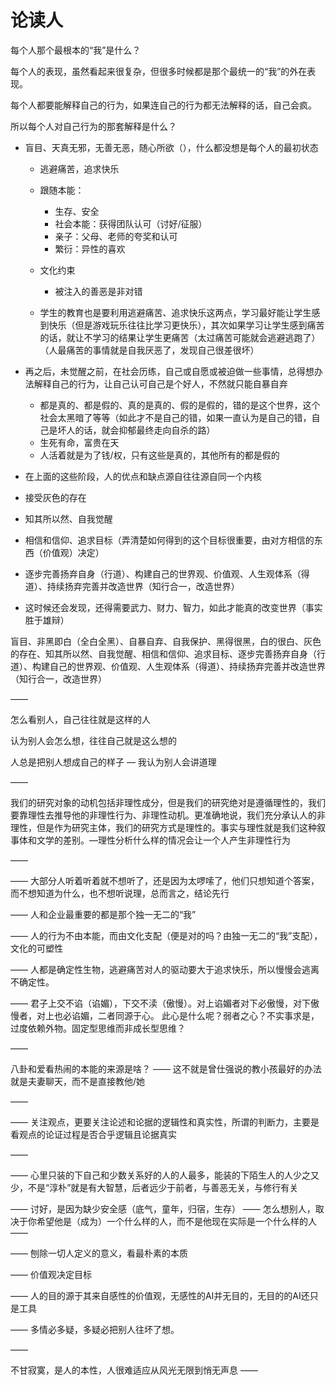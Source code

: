 # 论读人

每个人那个最根本的“我”是什么？

每个人的表现，虽然看起来很复杂，但很多时候都是那个最统一的“我”的外在表现。

每个人都要能解释自己的行为，如果连自己的行为都无法解释的话，自己会疯。

所以每个人对自己行为的那套解释是什么？

- 盲目、天真无邪，无善无恶，随心所欲（），什么都没想是每个人的最初状态
  - 逃避痛苦，追求快乐
  - 跟随本能：
    - 生存、安全
    - 社会本能：获得团队认可（讨好/征服）
    - 亲子：父母、老师的夸奖和认可
    - 繁衍：异性的喜欢
  
  - 文化约束
    - 被注入的善恶是非对错
  
  - 学生的教育也是要利用逃避痛苦、追求快乐这两点，学习最好能让学生感到快乐（但是游戏玩乐往往比学习更快乐），其次如果学习让学生感到痛苦的话，就让不学习的结果让学生更痛苦（太过痛苦可能就会逃避逃跑了）（人最痛苦的事情就是自我厌恶了，发现自己很差很坏）
  
- 再之后，未觉醒之前，在社会历练，自己或自愿或被迫做一些事情，总得想办法解释自己的行为，让自己认可自己是个好人，不然就只能自暴自弃
  - 都是真的、都是假的、真的是真的、假的是假的，错的是这个世界，这个社会太黑暗了等等（如此才不是自己的错，如果一直认为是自己的错，自己是坏人的话，就会抑郁最终走向自杀的路）
  - 生死有命，富贵在天
  - 人活着就是为了钱/权，只有这些是真的，其他所有的都是假的
- 在上面的这些阶段，人的优点和缺点源自往往源自同一个内核
- 接受灰色的存在
- 知其所以然、自我觉醒
- 相信和信仰、追求目标（弄清楚如何得到的这个目标很重要，由对方相信的东西（价值观）决定）
- 逐步完善扬弃自身（行道）、构建自己的世界观、价值观、人生观体系（得道）、持续扬弃完善并改造世界（知行合一，改造世界）
- 这时候还会发现，还得需要武力、财力、智力，如此才能真的改变世界（事实胜于雄辩）



盲目、非黑即白（全白全黑）、自暴自弃、自我保护、黑得很黑，白的很白、灰色的存在、知其所以然、自我觉醒、相信和信仰、追求目标、逐步完善扬弃自身（行道）、构建自己的世界观、价值观、人生观体系（得道）、持续扬弃完善并改造世界（知行合一，改造世界）

——

怎么看别人，自己往往就是这样的人

认为别人会怎么想，往往自己就是这么想的

人总是把别人想成自己的样子 — 我认为别人会讲道理

——

我们的研究对象的动机包括非理性成分，但是我们的研究绝对是遵循理性的，我们要靠理性去推导他的非理性行为、非理性动机。更准确地说，我们充分承认人的非理性，但是作为研究主体，我们的研究方式是理性的。事实与理性就是我们这种叙事体和文学的差别。—理性分析什么样的情况会让一个人产生非理性行为

——

——
大部分人听着听着就不想听了，还是因为太啰嗦了，他们只想知道个答案，而不想知道为什么，也不想听说理，总而言之，结论先行

——
人和企业最重要的都是那个独一无二的“我”

——
人的行为不由本能，而由文化支配（便是对的吗？由独一无二的“我”支配），文化的可塑性

——
人都是确定性生物，逃避痛苦对人的驱动要大于追求快乐，所以慢慢会逃离不确定性。

——
君子上交不谄（谄媚），下交不渎（傲慢）。对上谄媚者对下必傲慢，对下傲慢者，对上也必谄媚，二者同源于心。
此心是什么呢？弱者之心？不实事求是，过度依赖外物。固定型思维而非成长型思维？

——

八卦和爱看热闹的本能的来源是啥？
——
这不就是曾仕强说的教小孩最好的办法就是夫妻聊天，而不是直接教他/她

——

——
关注观点，更要关注论述和论据的逻辑性和真实性，所谓的判断力，主要是看观点的论证过程是否合乎逻辑且论据真实

——

——
心里只装的下自己和少数关系好的人的人最多，能装的下陌生人的人少之又少，不是“淳朴”就是有大智慧，后者远少于前者，与善恶无关，与修行有关

——
讨好，是因为缺少安全感（底气，童年，归宿，生存）
——
怎么想别人，取决于你希望他是（成为）一个什么样的人，而不是他现在实际是一个什么样的人
——

——
刨除一切人定义的意义，看最朴素的本质

——
价值观决定目标

——
人的目的源于其来自感性的价值观，无感性的AI并无目的，无目的的AI还只是工具

——
多情必多疑，多疑必把别人往坏了想。

——

不甘寂寞，是人的本性，人很难适应从风光无限到悄无声息
——
